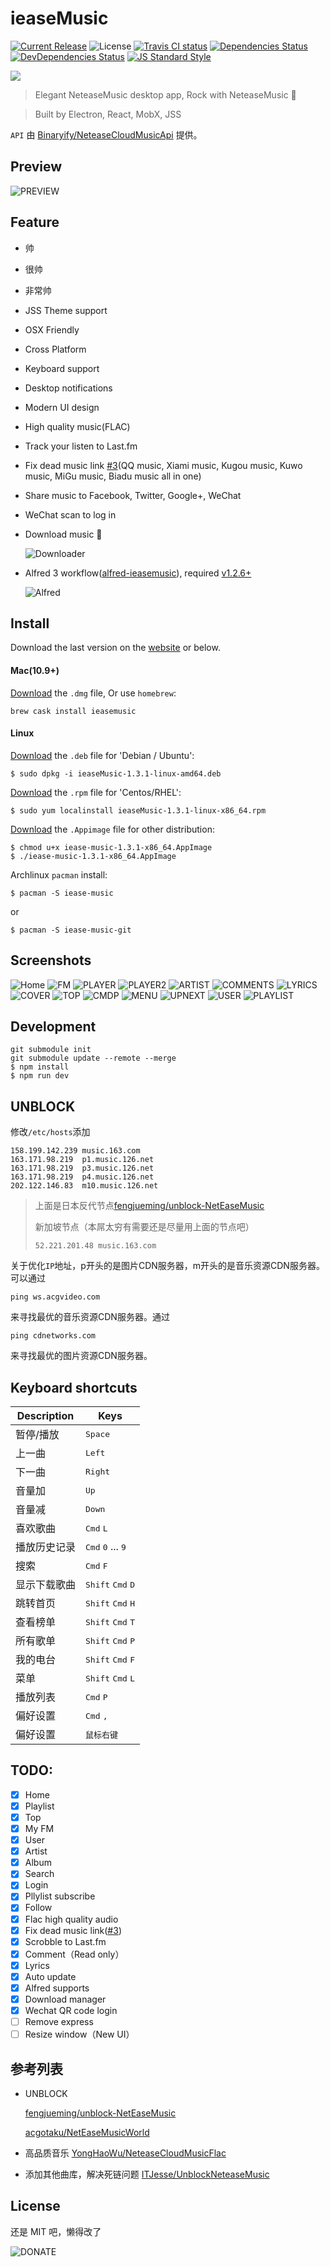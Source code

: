 # ieaseMusic

[![Current Release](https://img.shields.io/github/release/trazyn/ieaseMusic.svg?style=flat-square)](https://github.com/trazyn/ieaseMusic/releases)
![License](https://img.shields.io/github/license/trazyn/ieaseMusic.svg?style=flat-square)
[![Travis CI status](https://img.shields.io/travis/trazyn/ieaseMusic/dev.svg?style=flat-square)](https://travis-ci.org/trazyn/ieaseMusic/branches)
[![Dependencies Status](https://david-dm.org/trazyn/ieaseMusic/status.svg?style=flat-square)](https://david-dm.org/trazyn/ieaseMusic)
[![DevDependencies Status](https://david-dm.org/trazyn/ieaseMusic/dev-status.svg?style=flat-square)](https://david-dm.org/trazyn/ieaseMusic?type=dev)
[![JS Standard Style](https://img.shields.io/badge/code%20style-standard-brightgreen.svg?style=flat-square)](http://standardjs.com)


<img src="https://github.com/trazyn/ieaseMusic/blob/master/resource/128x128.png" />

> Elegant NeteaseMusic desktop app, Rock with NeteaseMusic :metal:

> Built by Electron, React, MobX, JSS

`API` 由 [Binaryify/NeteaseCloudMusicApi](https://github.com/Binaryify/NeteaseCloudMusicApi) 提供。


## Preview

![PREVIEW](https://github.com/trazyn/ieaseMusic/blob/dev/screenshots/preview.gif?raw=true)

## Feature
- 帅
- 很帅
- 非常帅
- JSS Theme support
- OSX Friendly
- Cross Platform
- Keyboard support
- Desktop notifications
- Modern UI design
- High quality music(FLAC)
- Track your listen to Last.fm
- Fix dead music link [#3](https://github.com/trazyn/ieaseMusic/issues/3)(QQ music, Xiami music, Kugou music, Kuwo music, MiGu music, Biadu music all in one)
- Share music to Facebook, Twitter, Google+, WeChat
- WeChat scan to log in
- Download music 🍭

  ![Downloader](https://raw.githubusercontent.com/trazyn/ieaseMusic/dev/screenshots/downloader.png)
- Alfred 3 workflow([alfred-ieasemusic](https://github.com/trazyn/alfred-ieasemusic)), required [v1.2.6+](https://github.com/trazyn/ieaseMusic/releases/latest)

  ![Alfred](https://github.com/trazyn/alfred-ieasemusic/raw/master/screenshots/menu.png?raw=true)

## Install

Download the last version on the [website](https://github.com/trazyn/ieaseMusic/releases/latest) or below.

#### Mac(10.9+)
[Download](https://github.com/trazyn/ieaseMusic/releases/download/v1.3.1/ieaseMusic-1.3.1-mac.dmg) the `.dmg` file, Or use `homebrew`:
```
brew cask install ieasemusic
```

#### Linux

[Download](https://github.com/trazyn/ieaseMusic/releases/download/v1.3.1/ieaseMusic-1.3.1-linux-amd64.deb) the `.deb` file for 'Debian / Ubuntu':
```
$ sudo dpkg -i ieaseMusic-1.3.1-linux-amd64.deb
```

[Download](https://github.com/trazyn/ieaseMusic/releases/download/v1.3.1/ieaseMusic-1.3.1-linux-x86_64.rpm) the `.rpm` file for 'Centos/RHEL':
```
$ sudo yum localinstall ieaseMusic-1.3.1-linux-x86_64.rpm
```

[Download](https://github.com/trazyn/ieaseMusic/releases/download/v1.3.1/iease-music-1.3.1-x86_64.AppImage) the `.Appimage` file for other distribution:
```
$ chmod u+x iease-music-1.3.1-x86_64.AppImage
$ ./iease-music-1.3.1-x86_64.AppImage
```

Archlinux `pacman` install:
```
$ pacman -S iease-music
```
or
```
$ pacman -S iease-music-git
```

## Screenshots

![Home](https://github.com/trazyn/ieaseMusic/blob/dev/screenshots/home.png?raw=true)
![FM](https://github.com/trazyn/ieaseMusic/blob/dev/screenshots/fm.png?raw=true)
![PLAYER](https://github.com/trazyn/ieaseMusic/blob/dev/screenshots/player.png?raw=true)
![PLAYER2](https://github.com/trazyn/ieaseMusic/blob/dev/screenshots/player-2.png?raw=true)
![ARTIST](https://github.com/trazyn/ieaseMusic/blob/dev/screenshots/artist.png?raw=true)
![COMMENTS](https://github.com/trazyn/ieaseMusic/blob/dev/screenshots/comments.png?raw=true)
![LYRICS](https://github.com/trazyn/ieaseMusic/blob/dev/screenshots/lyrics.png?raw=true)
![COVER](https://github.com/trazyn/ieaseMusic/blob/dev/screenshots/cover.png?raw=true)
![TOP](https://github.com/trazyn/ieaseMusic/blob/dev/screenshots/top.png?raw=true)
![CMDP](https://github.com/trazyn/ieaseMusic/blob/dev/screenshots/cmd+p.png?raw=true)
![MENU](https://github.com/trazyn/ieaseMusic/blob/dev/screenshots/menu.png?raw=true)
![UPNEXT](https://github.com/trazyn/ieaseMusic/blob/dev/screenshots/upnext.png?raw=true)
![USER](https://github.com/trazyn/ieaseMusic/blob/dev/screenshots/user.png?raw=true)
![PLAYLIST](https://github.com/trazyn/ieaseMusic/blob/dev/screenshots/playlist.png?raw=true)

## Development
```
git submodule init
git submodule update --remote --merge
$ npm install
$ npm run dev
```

## UNBLOCK
修改`/etc/hosts`添加
```
158.199.142.239 music.163.com
163.171.98.219  p1.music.126.net
163.171.98.219  p3.music.126.net
163.171.98.219  p4.music.126.net
202.122.146.83  m10.music.126.net
```
>上面是日本反代节点[fengjueming/unblock-NetEaseMusic](https://github.com/fengjueming/unblock-NetEaseMusic)
>
>新加坡节点（本屌太穷有需要还是尽量用上面的节点吧）
>```
>52.221.201.48 music.163.com
>```

关于优化`IP`地址，p开头的是图片CDN服务器，m开头的是音乐资源CDN服务器。可以通过
```
ping ws.acgvideo.com
```
来寻找最优的音乐资源CDN服务器。通过
```
ping cdnetworks.com
```
来寻找最优的图片资源CDN服务器。

## Keyboard shortcuts

Description            | Keys
-----------------------| -----------------------
暂停/播放              | <kbd>Space</kbd>
上一曲                 | <kbd>Left</kbd>
下一曲                 | <kbd>Right</kbd>
音量加                 | <kbd>Up</kbd>
音量减                 | <kbd>Down</kbd>
喜欢歌曲               | <kbd>Cmd</kbd> <kbd>L</kbd>
播放历史记录           | <kbd>Cmd</kbd> <kbd>0</kbd> ... <kbd>9</kbd>
搜索                   | <kbd>Cmd</kbd> <kbd>F</kbd>
显示下载歌曲               | <kbd>Shift</kbd> <kbd>Cmd</kbd> <kbd>D</kbd>
跳转首页               | <kbd>Shift</kbd> <kbd>Cmd</kbd> <kbd>H</kbd>
查看榜单               | <kbd>Shift</kbd> <kbd>Cmd</kbd> <kbd>T</kbd>
所有歌单               | <kbd>Shift</kbd> <kbd>Cmd</kbd> <kbd>P</kbd>
我的电台               | <kbd>Shift</kbd> <kbd>Cmd</kbd> <kbd>F</kbd>
菜单                   | <kbd>Shift</kbd> <kbd>Cmd</kbd> <kbd>L</kbd>
播放列表               | <kbd>Cmd</kbd> <kbd>P</kbd>
偏好设置               | <kbd>Cmd</kbd> <kbd>,</kbd>
偏好设置               | <kbd>鼠标右键</kbd>

## TODO:
- [x] Home
- [x] Playlist
- [x] Top
- [x] My FM
- [x] User
- [x] Artist
- [x] Album
- [x] Search
- [x] Login
- [x] Pllylist subscribe
- [x] Follow
- [x] Flac high quality audio
- [x] Fix dead music link([#3](https://github.com/trazyn/ieaseMusic/issues/3))
- [x] Scrobble to Last.fm
- [x] Comment（Read only）
- [x] Lyrics
- [x] Auto update
- [x] Alfred supports
- [x] Download manager
- [x] Wechat QR code login
- [ ] Remove express
- [ ] Resize window（New UI）

## 参考列表
- UNBLOCK

  [fengjueming/unblock-NetEaseMusic](https://github.com/fengjueming/unblock-NetEaseMusic)
  
   [acgotaku/NetEaseMusicWorld](https://github.com/acgotaku/NetEaseMusicWorld)
- 高品质音乐
  [YongHaoWu/NeteaseCloudMusicFlac](https://github.com/YongHaoWu/NeteaseCloudMusicFlac)
- 添加其他曲库，解决死链问题
  [ITJesse/UnblockNeteaseMusic](https://github.com/ITJesse/UnblockNeteaseMusic)

## License
还是 MIT 吧，懒得改了

![DONATE](https://github.com/trazyn/ieaseMusic/blob/dev/resource/donate.png?raw=true)
